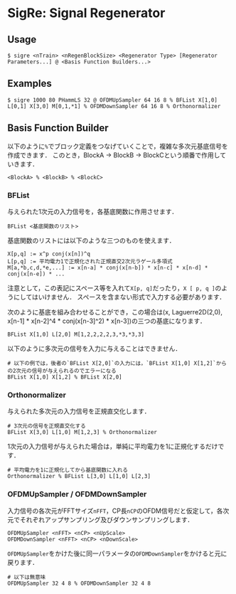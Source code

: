 # SigRe: Signal Regenerator

## Usage

```
$ sigre <nTrain> <nRegenBlockSize> <Regenerator Type> [Regenerator Parameters...] @ <Basis Function Builders...>
```

## Examples

```
$ sigre 1000 80 PHammLS 32 @ OFDMUpSampler 64 16 8 % BFList X[1,0] L[0,1] X[3,0] M[0,1,*1] % OFDMDownSampler 64 16 8 % Orthonormalizer
```

## Basis Function Builder

以下のように`%`でブロック定義をつなげていくことで，複雑な多次元基底信号を作成できます．
このとき，BlockA -> BlockB -> BlockCという順番で作用していきます．

```
<BlockA> % <BlockB> % <BlockC>
```

### BFList

与えられた1次元の入力信号を，各基底関数に作用させます．

```
BFList <基底関数のリスト>
```

基底関数のリストには以下のような三つのものを使えます．

```
X[p,q] := x^p conj(x[n])^q
L[p,q] := 平均電力1で正規化された正規直交2次元ラゲール多項式
M[a,*b,c,d,*e,...] := x[n-a] * conj(x[n-b]) * x[n-c] * x[n-d] * conj(x[n-e]) * ...
```

注意として，この表記にスペース等を入れて`X[p, q]`だったり，`X [ p, q ]`のようにしてはいけません．
スペースを含まない形式で入力する必要があります．

次のように基底を組み合わせることができ，この場合は(x, Laguerre2D(2,0), x[n-1] * x[n-2]^4 * conj(x[n-3]^2) * x[n-3])の三つの基底になります．

```
BFList X[1,0] L[2,0] M[1,2,2,2,2,3,*3,*3,3]
```

以下のように多次元の信号を入力に与えることはできません．

```
# 以下の例では，後者の`BFList X[2,0]`の入力には，`BFList X[1,0] X[1,2]`からの2次元の信号が与えられるのでエラーになる
BFList X[1,0] X[1,2] % BFList X[2,0]
```


### Orthonormalizer

与えられた多次元の入力信号を正規直交化します．

```
# 3次元の信号を正規直交化する
BFList X[3,0] L[1,0] M[1,2,3] % Orthonormalizer
```

1次元の入力信号が与えられた場合は，単純に平均電力を1に正規化するだけです．

```
# 平均電力を1に正規化してから基底関数に入れる
Orthonormalizer % BFList L[3,0] L[1,0] L[2,3]
```


### OFDMUpSampler / OFDMDownSampler

入力信号の各次元がFFTサイズ`nFFT`，CP長`nCP`のOFDM信号だと仮定して，各次元でそれぞれアップサンプリング及びダウンサンプリングします．

```
OFDMUpSampler <nFFT> <nCP> <nUpScale>
OFDMDownSampler <nFFT> <nCP> <nDownScale>
```

`OFDMUpSampler`をかけた後に同一パラメータの`OFDMDownSampler`をかけると元に戻ります．

```
# 以下は無意味
OFDMUpSampler 32 4 8 % OFDMDownSampler 32 4 8
```
